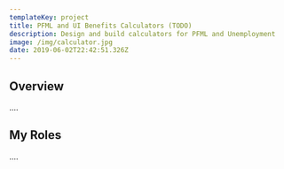 ```yaml
---
templateKey: project
title: PFML and UI Benefits Calculators (TODO)
description: Design and build calculators for PFML and Unemployment
image: /img/calculator.jpg
date: 2019-06-02T22:42:51.326Z
---
```



## Overview

....

## My Roles

....

